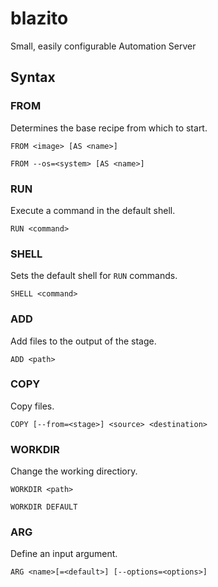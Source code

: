 # blazito

Small, easily configurable Automation Server

## Syntax

### FROM

Determines the base recipe from which to start.

`FROM <image> [AS <name>]`

`FROM --os=<system> [AS <name>]`

### RUN

Execute a command in the default shell.

`RUN <command>`

### SHELL

Sets the default shell for `RUN` commands.

`SHELL <command>`

### ADD

Add files to the output of the stage.

`ADD <path>`

### COPY

Copy files.

`COPY [--from=<stage>] <source> <destination>`

### WORKDIR

 Change the working directiory.

`WORKDIR <path>`

`WORKDIR DEFAULT`

### ARG

Define an input argument.

`ARG <name>[=<default>] [--options=<options>]`
